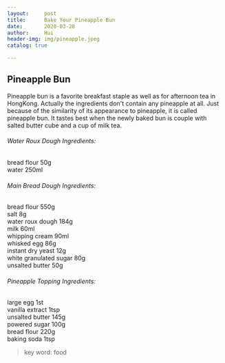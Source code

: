 ```yaml
---
layout:     post
title:      Bake Your Pineapple Bun
date:       2020-03-28
author:     Hui
header-img: img/pineapple.jpeg
catalog: true

---
```


## Pineapple Bun

Pineapple bun is a favorite breakfast staple as well as for afternoon tea in HongKong. Actually the ingredients don't contain any pineapple at all. Just because of the similarity of its appearance to pineapple, it is called pineapple bun. It tastes best when the newly baked bun is couple with salted butter cube and a cup of milk tea.  


###### Water Roux Dough Ingredients:

bread flour 50g<br/>
water 250ml

###### Main Bread Dough Ingredients:

bread flour 550g<br/>
salt 8g<br/>
water roux dough 184g<br>
milk 60ml<br>
whipping cream 90ml<br>
whisked egg 86g<br>
instant dry yeast 12g<br>
white granulated sugar 80g<br>
unsalted butter 50g<br>

###### Pineapple Topping Ingredients:

large egg 1st<br>
vanilla extract 1tsp<br>
unsalted butter 145g<br>
powered sugar 100g<br>
bread flour 220g<br>
baking soda 1tsp<br>




>key word: food


